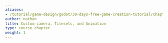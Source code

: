```yaml
---
aliases:
- /tutorial/game-design/godot/30-days-free-game-creation-tutorial/chapter1/
author: nathan
title: Custom camera, Tilesets, and Animation
type: course_chapter
weight: 1
---
```

